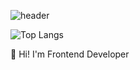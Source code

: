 ![header](https://capsule-render.vercel.app/api?type=wave&color=auto&text=Hee)


![Top Langs](https://github-readme-stats.vercel.app/api/top-langs/?username=iheeya)

 👋 Hi! I'm Frontend Developer
 
 


